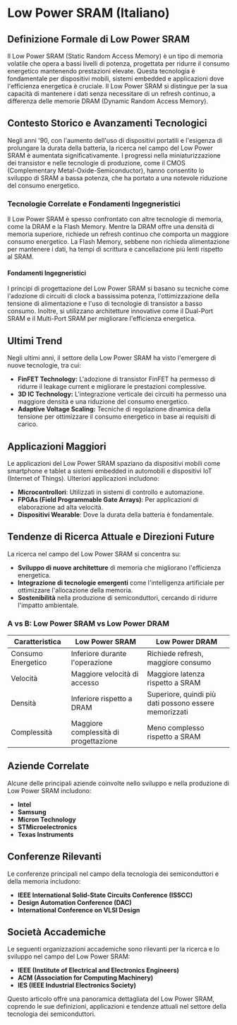 # Low Power SRAM (Italiano)

## Definizione Formale di Low Power SRAM

Il Low Power SRAM (Static Random Access Memory) è un tipo di memoria volatile che opera a bassi livelli di potenza, progettata per ridurre il consumo energetico mantenendo prestazioni elevate. Questa tecnologia è fondamentale per dispositivi mobili, sistemi embedded e applicazioni dove l'efficienza energetica è cruciale. Il Low Power SRAM si distingue per la sua capacità di mantenere i dati senza necessitare di un refresh continuo, a differenza delle memorie DRAM (Dynamic Random Access Memory).

## Contesto Storico e Avanzamenti Tecnologici

Negli anni '90, con l'aumento dell'uso di dispositivi portatili e l'esigenza di prolungare la durata della batteria, la ricerca nel campo del Low Power SRAM è aumentata significativamente. I progressi nella miniaturizzazione dei transistor e nelle tecnologie di produzione, come il CMOS (Complementary Metal-Oxide-Semiconductor), hanno consentito lo sviluppo di SRAM a bassa potenza, che ha portato a una notevole riduzione del consumo energetico.

### Tecnologie Correlate e Fondamenti Ingegneristici

Il Low Power SRAM è spesso confrontato con altre tecnologie di memoria, come la DRAM e la Flash Memory. Mentre la DRAM offre una densità di memoria superiore, richiede un refresh continuo che comporta un maggiore consumo energetico. La Flash Memory, sebbene non richieda alimentazione per mantenere i dati, ha tempi di scrittura e cancellazione più lenti rispetto al SRAM. 

#### Fondamenti Ingegneristici

I principi di progettazione del Low Power SRAM si basano su tecniche come l'adozione di circuiti di clock a bassissima potenza, l'ottimizzazione della tensione di alimentazione e l'uso di tecnologie di transistor a basso consumo. Inoltre, si utilizzano architetture innovative come il Dual-Port SRAM e il Multi-Port SRAM per migliorare l'efficienza energetica.

## Ultimi Trend

Negli ultimi anni, il settore della Low Power SRAM ha visto l'emergere di nuove tecnologie, tra cui:

- **FinFET Technology:** L'adozione di transistor FinFET ha permesso di ridurre il leakage current e migliorare le prestazioni complessive.
- **3D IC Technology:** L'integrazione verticale dei circuiti ha permesso una maggiore densità e una riduzione del consumo energetico.
- **Adaptive Voltage Scaling:** Tecniche di regolazione dinamica della tensione per ottimizzare il consumo energetico in base ai requisiti di carico.

## Applicazioni Maggiori

Le applicazioni del Low Power SRAM spaziano da dispositivi mobili come smartphone e tablet a sistemi embedded in automobili e dispositivi IoT (Internet of Things). Ulteriori applicazioni includono:

- **Microcontrollori**: Utilizzati in sistemi di controllo e automazione.
- **FPGAs (Field Programmable Gate Arrays)**: Per applicazioni di elaborazione ad alta velocità.
- **Dispositivi Wearable**: Dove la durata della batteria è fondamentale.

## Tendenze di Ricerca Attuale e Direzioni Future

La ricerca nel campo del Low Power SRAM si concentra su:

- **Sviluppo di nuove architetture** di memoria che migliorano l'efficienza energetica.
- **Integrazione di tecnologie emergenti** come l'intelligenza artificiale per ottimizzare l'allocazione della memoria.
- **Sostenibilità** nella produzione di semiconduttori, cercando di ridurre l'impatto ambientale.

### A vs B: Low Power SRAM vs Low Power DRAM

| Caratteristica       | Low Power SRAM                    | Low Power DRAM                   |
|----------------------|-----------------------------------|-----------------------------------|
| Consumo Energetico   | Inferiore durante l'operazione    | Richiede refresh, maggiore consumo|
| Velocità             | Maggiore velocità di accesso       | Maggiore latenza rispetto a SRAM   |
| Densità              | Inferiore rispetto a DRAM        | Superiore, quindi più dati possono essere memorizzati |
| Complessità          | Maggiore complessità di progettazione | Meno complesso rispetto a SRAM    |

## Aziende Correlate

Alcune delle principali aziende coinvolte nello sviluppo e nella produzione di Low Power SRAM includono:

- **Intel**
- **Samsung**
- **Micron Technology**
- **STMicroelectronics**
- **Texas Instruments**

## Conferenze Rilevanti

Le conferenze principali nel campo della tecnologia dei semiconduttori e della memoria includono:

- **IEEE International Solid-State Circuits Conference (ISSCC)**
- **Design Automation Conference (DAC)**
- **International Conference on VLSI Design**

## Società Accademiche

Le seguenti organizzazioni accademiche sono rilevanti per la ricerca e lo sviluppo nel campo del Low Power SRAM:

- **IEEE (Institute of Electrical and Electronics Engineers)**
- **ACM (Association for Computing Machinery)**
- **IES (IEEE Industrial Electronics Society)** 

Questo articolo offre una panoramica dettagliata del Low Power SRAM, coprendo le sue definizioni, applicazioni e tendenze attuali nel settore della tecnologia dei semiconduttori.